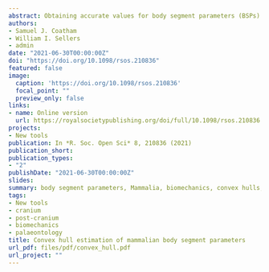 ```yaml
---
abstract: Obtaining accurate values for body segment parameters (BSPs) is fundamental in many biomechanical studies, particularly for gait analysis. Convex hulling, where the smallest-possible convex object that surrounds a set of points is calculated, has been suggested as an effective and time-efficient method to estimate these parameters in extinct animals, where soft tissues are rarely preserved. We investigated the effectiveness of convex hull BSP estimation in a range of extant mammals, to inform the potential future usage of this technique with extinct taxa. Computed tomography scans of both the skeleton and skin of every species investigated were virtually segmented. BSPs (the mass, position of the centre of mass and inertial tensors of each segment) were calculated from the resultant soft tissue segments, while the bone segments were used as the basis for convex hull reconstructions. We performed phylogenetic generalized least squares and ordinary least squares regressions to compare the BSPs calculated from soft tissue segments with those estimated using convex hulls, finding consistent predictive relationships for each body segment. The resultant regression equations can, therefore, be used with confidence in future volumetric reconstruction and biomechanical analyses of mammals, in both extinct and extant species where such data may not be available.
authors:
- Samuel J. Coatham
- William I. Sellers
- admin
date: "2021-06-30T00:00:00Z"
doi: "https://doi.org/10.1098/rsos.210836"
featured: false
image:
  caption: 'https://doi.org/10.1098/rsos.210836'
  focal_point: ""
  preview_only: false
links:
- name: Online version
  url: https://royalsocietypublishing.org/doi/full/10.1098/rsos.210836
projects:
- New tools
publication: In *R. Soc. Open Sci* 8, 210836 (2021)
publication_short: 
publication_types:
- "2"
publishDate: "2021-06-30T00:00:00Z"
slides: 
summary: body segment parameters, Mammalia, biomechanics, convex hulls, multibody dynamic analysis
tags:
- New tools
- cranium
- post-cranium
- biomechanics
- palaeontology
title: Convex hull estimation of mammalian body segment parameters
url_pdf: files/pdf/convex_hull.pdf
url_project: ""
---
```


